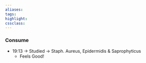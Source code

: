 ```yaml
---
aliases:  
tags:
highlight:  
cssclass:
---
```

### Consume
- 19:13 → Studied → Staph. Aureus, Epidermidis & Saprophyticus
	- Feels Good!
